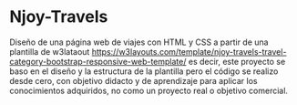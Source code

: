 # Njoy-Travels
Diseño de una página web de viajes con HTML y CSS a partir de una plantilla de w3lataout https://w3layouts.com/template/njoy-travels-travel-category-bootstrap-responsive-web-template/
es decir, este proyecto se baso en el diseño y la estructura de la plantilla pero el código se realizo desde cero, con objetivo didacto y de aprendizaje para aplicar los 
conocimientos adquiridos,  no como un proyecto real o objetivo comercial. 

